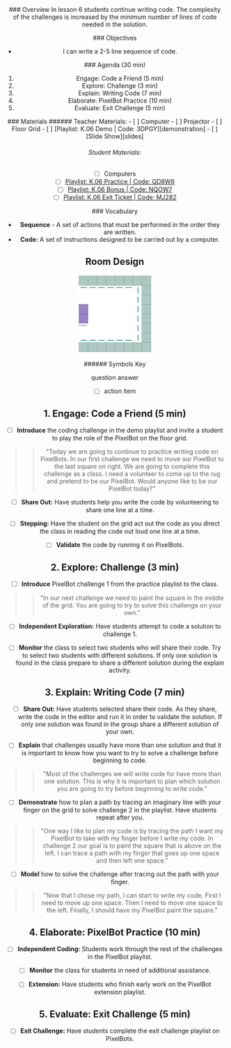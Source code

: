 <header class='header' title='Code Your PixelBot' subtitle='Lesson 07'/>

<notable>
<iconp src='/icons/activity.png'>### Overview</iconp>
In lesson 6 students continue writing code. The complexity of the challenges is increased by the minimum number of lines of code needed in the solution.

<iconp src='/icons/objectives.png'>### Objectives</iconp>

- I can write a 2-5 line sequence of code.

<iconp src='/icons/agenda.png'>### Agenda (30 min)</iconp>

1. Engage: Code a Friend (5 min)
1. Explore: Challenge (3 min)
1. Explain: Writing Code (7 min)
1. Elaborate: PixelBot Practice (10 min)
1. Evaluate: Exit Challenge (5 min)

<note>
<iconp src='/icons/materials.png'>### Materials</iconp>
###### Teacher Materials:
- [ ] Computer
- [ ] Projector
- [ ] Floor Grid
- [ ] [Playlist: K.06 Demo | Code: 3DPGY][demonstration]
- [ ] [Slide Show][slides]

###### Student Materials:
- [ ] Computers
- [ ] [Playlist: K.06 Practice | Code: QD8W6][playlist]
- [ ] [Playlist: K.06 Bonus | Code: NQOW7][extension]
- [ ] [Playlist: K.06 Exit Ticket | Code: MJ282][exit]

<iconp src='/icons/vocab.png'>### Vocabulary</iconp>
- **Sequence** - A set of actions that must be performed in the order they are written.
- **Code:** A set of instructions designed to be carried out by a computer.

</note>

<pagebreak/>

## Room Design

![room](/images/layout-online.png)

<note borderLeft='2px solid green' mt='2em'>
###### Symbols Key

<iconp ml='1.65em' type='question'>question</iconp>
<iconp ml='1.65em' type='answer'>answer</iconp>
- [ ] action item
</note>

<pagebreak/>

## 1. Engage: Code a Friend (5 min)
- [ ] **Introduce** the coding challenge in the demo playlist and invite a student to play the role of the PixelBot on the floor grid.
>> "Today we are going to continue to practice writing code on PixelBots. In our first challenge we need to move our PixelBot to the last square on right. We are going to complete this challenge as a class. I need a volunteer to come up to the rug and pretend to be our PixelBot. Would anyone like to be our PixelBot today?"

- [ ] **Share Out:** Have students help you write the code by volunteering to share one line at a time.

- [ ] **Stepping:** Have the student on the grid act out the code as you direct the class in reading the code out loud one line at a time.

- [ ] **Validate** the code by running it on PixelBots.

## 2. Explore: Challenge (3 min)
- [ ] **Introduce** PixelBot challenge 1 from the practice playlist to the class.
>> "In our next challenge we need to paint the square in the middle of the grid. You are going to try to solve this challenge on your own."

- [ ] **Independent Exploration:** Have students attempt to code a solution to challenge 1.

- [ ] **Monitor** the class to select two students who will share their code. Try to select two students with different solutions. If only one solution is found in the class prepare to share a different solution during the explain activity.

## 3. Explain: Writing Code (7 min)
- [ ] **Share Out:** Have students selected share their code. As they share, write the code in the editor and run it in order to validate the solution. If only one solution was found in the group share a different solution of your own.

- [ ] **Explain** that challenges usually have more than one solution and that it is important to know how you want to try to solve a challenge before beginning to code.
>> "Most of the challenges we will write code for have more than one solution. This is why it is important to plan which solution you are going to try before beginning to write code."

- [ ] **Demonstrate** how to plan a path by tracing an imaginary line with your finger on the grid to solve challenge 2 in the playlist. Have students repeat after you.
>> "One way I like to plan my code is by tracing the path I want my PixelBot to take with my finger before I write my code. In challenge 2 our goal is to paint the square that is above on the left. I can trace a path with my finger that goes up one space and then left one space."

- [ ] **Model** how to solve the challenge after tracing out the path with your finger.
>>"Now that I chose my path, I can start to write my code. First I need to move up one space. Then I need to move one space to the left. Finally, I should have my PixelBot paint the square."

## 4. Elaborate: PixelBot Practice (10 min)
- [ ] **Independent Coding:** Students work through the rest of the challenges in the PixelBot playlist.

- [ ] **Monitor** the class for students in need of additional assistance.

- [ ] **Extension:** Have students who finish early work on the PixelBot extension playlist.

## 5. Evaluate: Exit Challenge (5 min)

- [ ] **Exit Challenge:** Have students complete the exit challenge playlist on PixelBots.

</notable>

[demonstration]: http://www.pixelbots.io/3DPGY
[slides]: https://drive.google.com/open?id=1q2RgAFOG3bWN9o-oXZkFt4wCwmYTKUkRtgD4Wiife9c
[playlist]: http://www.pixelbots.io/QD8W6
[extension]:http://www.pixelbots.io/NQOW7
[exit]: http://www.pixelbots.io/MJ282
